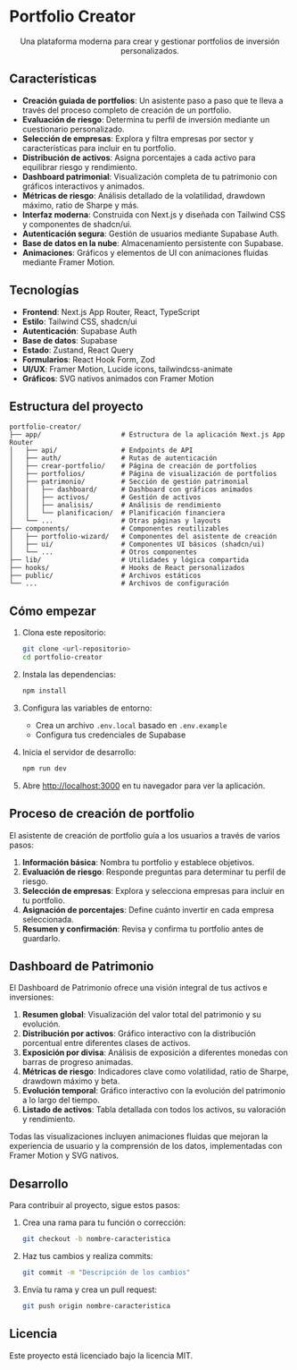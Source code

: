 # Portfolio Creator

<p align="center">
  Una plataforma moderna para crear y gestionar portfolios de inversión personalizados.
</p>

## Características

- **Creación guiada de portfolios**: Un asistente paso a paso que te lleva a través del proceso completo de creación de un portfolio.
- **Evaluación de riesgo**: Determina tu perfil de inversión mediante un cuestionario personalizado.
- **Selección de empresas**: Explora y filtra empresas por sector y características para incluir en tu portfolio.
- **Distribución de activos**: Asigna porcentajes a cada activo para equilibrar riesgo y rendimiento.
- **Dashboard patrimonial**: Visualización completa de tu patrimonio con gráficos interactivos y animados.
- **Métricas de riesgo**: Análisis detallado de la volatilidad, drawdown máximo, ratio de Sharpe y más.
- **Interfaz moderna**: Construida con Next.js y diseñada con Tailwind CSS y componentes de shadcn/ui.
- **Autenticación segura**: Gestión de usuarios mediante Supabase Auth.
- **Base de datos en la nube**: Almacenamiento persistente con Supabase.
- **Animaciones**: Gráficos y elementos de UI con animaciones fluidas mediante Framer Motion.

## Tecnologías

- **Frontend**: Next.js App Router, React, TypeScript
- **Estilo**: Tailwind CSS, shadcn/ui
- **Autenticación**: Supabase Auth
- **Base de datos**: Supabase
- **Estado**: Zustand, React Query
- **Formularios**: React Hook Form, Zod
- **UI/UX**: Framer Motion, Lucide icons, tailwindcss-animate
- **Gráficos**: SVG nativos animados con Framer Motion

## Estructura del proyecto

```
portfolio-creator/
├── app/                    # Estructura de la aplicación Next.js App Router
│   ├── api/                # Endpoints de API
│   ├── auth/               # Rutas de autenticación
│   ├── crear-portfolio/    # Página de creación de portfolios
│   ├── portfolios/         # Página de visualización de portfolios
│   ├── patrimonio/         # Sección de gestión patrimonial
│   │   ├── dashboard/      # Dashboard con gráficos animados
│   │   ├── activos/        # Gestión de activos
│   │   ├── analisis/       # Análisis de rendimiento
│   │   └── planificacion/  # Planificación financiera
│   └── ...                 # Otras páginas y layouts
├── components/             # Componentes reutilizables
│   ├── portfolio-wizard/   # Componentes del asistente de creación
│   ├── ui/                 # Componentes UI básicos (shadcn/ui)
│   └── ...                 # Otros componentes
├── lib/                    # Utilidades y lógica compartida
├── hooks/                  # Hooks de React personalizados
├── public/                 # Archivos estáticos
└── ...                     # Archivos de configuración
```

## Cómo empezar

1. Clona este repositorio:
   ```bash
   git clone <url-repositorio>
   cd portfolio-creator
   ```

2. Instala las dependencias:
   ```bash
   npm install
   ```

3. Configura las variables de entorno:
   - Crea un archivo `.env.local` basado en `.env.example`
   - Configura tus credenciales de Supabase

4. Inicia el servidor de desarrollo:
   ```bash
   npm run dev
   ```

5. Abre [http://localhost:3000](http://localhost:3000) en tu navegador para ver la aplicación.

## Proceso de creación de portfolio

El asistente de creación de portfolio guía a los usuarios a través de varios pasos:

1. **Información básica**: Nombra tu portfolio y establece objetivos.
2. **Evaluación de riesgo**: Responde preguntas para determinar tu perfil de riesgo.
3. **Selección de empresas**: Explora y selecciona empresas para incluir en tu portfolio.
4. **Asignación de porcentajes**: Define cuánto invertir en cada empresa seleccionada.
5. **Resumen y confirmación**: Revisa y confirma tu portfolio antes de guardarlo.

## Dashboard de Patrimonio

El Dashboard de Patrimonio ofrece una visión integral de tus activos e inversiones:

1. **Resumen global**: Visualización del valor total del patrimonio y su evolución.
2. **Distribución por activos**: Gráfico interactivo con la distribución porcentual entre diferentes clases de activos.
3. **Exposición por divisa**: Análisis de exposición a diferentes monedas con barras de progreso animadas.
4. **Métricas de riesgo**: Indicadores clave como volatilidad, ratio de Sharpe, drawdown máximo y beta.
5. **Evolución temporal**: Gráfico interactivo con la evolución del patrimonio a lo largo del tiempo.
6. **Listado de activos**: Tabla detallada con todos los activos, su valoración y rendimiento.

Todas las visualizaciones incluyen animaciones fluidas que mejoran la experiencia de usuario y la comprensión de los datos, implementadas con Framer Motion y SVG nativos.

## Desarrollo

Para contribuir al proyecto, sigue estos pasos:

1. Crea una rama para tu función o corrección:
   ```bash
   git checkout -b nombre-caracteristica
   ```

2. Haz tus cambios y realiza commits:
   ```bash
   git commit -m "Descripción de los cambios"
   ```

3. Envía tu rama y crea un pull request:
   ```bash
   git push origin nombre-caracteristica
   ```

## Licencia

Este proyecto está licenciado bajo la licencia MIT.

